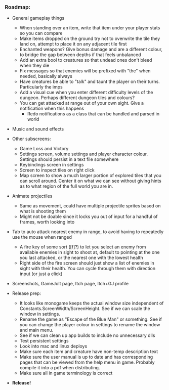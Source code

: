 ### **Roadmap:**
 * General gameplay things
    * When standing over an item, write that item under your player stats so you can compare
    * Make items dropped on the ground try not to overwrite the tile they land on, attempt to place it on any adjacent tile first
    * Enchanted weapons? Give bonus damage and are a different colour, to bridge the gap between depths if that feels unbalanced
    * Add an extra bool to creatures so that undead ones don't bleed when they die
    * Fix messages so that enemies will be prefixed with "the" when needed, basically always
    * Have creatures be able to "talk" and taunt the player on their turns. Particularly the imps
    * Add a visual cue when you enter different difficulty levels of the dungeon. Perhaps different dungeon tiles and colours?
    * You can get attacked at range out of your own sight. Give a notification when this happens
      * Redo notifications as a class that can be handled and parsed in world

 * Music and sound effects

 * Other subscreens:
    * Game Loss and Victory
    * Settings screen, volume settings and player character colour. Settings should persist in a text file somewhere
    * Keybindings screen in settings
    * Screen to inspect tiles on right click
    * Map screen to show a much larger portion of explored tiles that you can scroll around. Center it on what we can see without giving hints as to what region of the full world you are in.

 * Animate projectiles
    * Same as movement, could have multiple projectile sprites based on what is shooting them
    * Might not be doable since it locks you out of input for a handful of frames, worth looking into

 * Tab to auto attack nearest enemy in range, to avoid having to repeatedly use the mouse when ranged
    * A fire key of some sort ([f]?) to let you select an enemy from available enemies in sight to shoot at, default to pointing at the one you last attacked, or the nearest one with the lowest health
    * Right side of the fire screen should just show a list of enemies in sight with their health. You can cycle through them with direction input (or just a click)

 * Screenshots, GameJolt page, Itch page, Itch+GJ profile

 * Release prep:
   * It looks like monogame keeps the actual window size independent of Constants.ScreenWidth/ScreenHeight. See if we can scale the window in settings.
   * Rename the game as "Escape of the Blue Man" or something. See if you can change the player colour in settings to rename the window and main menu.
   * See if we can clean up app builds to include no unnecessary dlls
   * Test persistent settings
   * Look into mac and linux deploys
   * Make sure each item and creature have non-temp description text
   * Make sure the user manual is up to date and has corresponding pages that can be viewed from the help menu in game. Probably compile it into a pdf when distributing.
   * Make sure all in game terminology is correct

 * **Release!**
